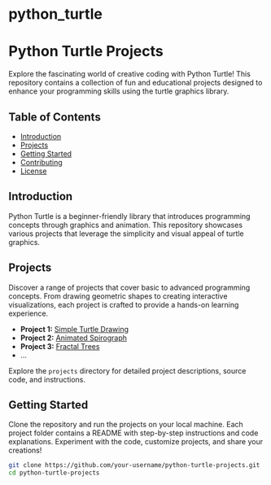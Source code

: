 # python_turtle
# Python Turtle Projects

Explore the fascinating world of creative coding with Python Turtle! This repository contains a collection of fun and educational projects designed to enhance your programming skills using the turtle graphics library.

## Table of Contents

- [Introduction](#introduction)
- [Projects](#projects)
- [Getting Started](#getting-started)
- [Contributing](#contributing)
- [License](#license)

## Introduction

Python Turtle is a beginner-friendly library that introduces programming concepts through graphics and animation. This repository showcases various projects that leverage the simplicity and visual appeal of turtle graphics.

## Projects

Discover a range of projects that cover basic to advanced programming concepts. From drawing geometric shapes to creating interactive visualizations, each project is crafted to provide a hands-on learning experience.

- **Project 1:** [Simple Turtle Drawing](projects/simple_turtle_drawing)
- **Project 2:** [Animated Spirograph](projects/animated_spirograph)
- **Project 3:** [Fractal Trees](projects/fractal_trees)
- ...

Explore the `projects` directory for detailed project descriptions, source code, and instructions.

## Getting Started

Clone the repository and run the projects on your local machine. Each project folder contains a README with step-by-step instructions and code explanations. Experiment with the code, customize projects, and share your creations!

```bash
git clone https://github.com/your-username/python-turtle-projects.git
cd python-turtle-projects

